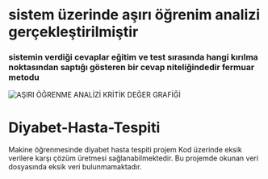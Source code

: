 # sistem üzerinde aşırı öğrenim analizi gerçekleştirilmiştir
### sistemin verdiği cevaplar eğitim ve test sırasında hangi kırılma noktasından saptığı gösteren bir cevap niteliğindedir fermuar metodu
![AŞIRI ÖĞRENME ANALİZİ KRİTİK DEĞER GRAFİĞİ](https://github.com/gncmuh/Makine-Ogrenmesi-Diyabet-Hasta-Tespiti-Projesi/assets/98836835/ffe111b0-e911-43ac-869b-d91e94323e89)

# Diyabet-Hasta-Tespiti
Makine öğrenmesinde diyabet hasta tespiti projem
Kod üzerinde eksik verilere karşı çözüm üretmesi sağlanabilmektedir. Bu projemde okunan veri dosyasında eksik veri bulunmamaktadır.
